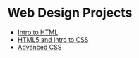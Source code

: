 # Web Design Projects 

<ul>
<li><a href="intro_html/index.html" target="_blank">Intro to HTML</a></li>
<li><a href="html5_css/index.html" target="_blank">HTML5 and Intro to CSS</a></li>
<li><a href="adv_css/index.html" target="_blank">Advanced CSS</a></li>
</ul>

